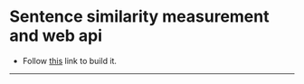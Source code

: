 # Sentence similarity measurement and web api


- Follow [this](https://www.youtube.com/playlist?list=PLM30lSIwxWOhNnUhRAblUzCvg7YX0wO76) link to build it.


----
